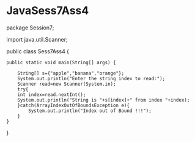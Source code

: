 # JavaSess7Ass4

package Session7;

import java.util.Scanner;

public class Sess7Ass4 {
	
	public static void main(String[] args) {
	
		String[] s={"apple","banana","orange"};
		System.out.println("Enter the string index to read:");
		Scanner read=new Scanner(System.in);
		try{
		int index=read.nextInt();
		System.out.println("String is "+s[index]+" from index "+index);	
		}catch(ArrayIndexOutOfBoundsException e){
			System.out.println("Index out of Bound !!!");
		}
	}
}
